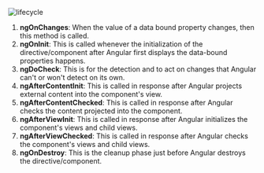 ![lifecycle](https://github.com/sudheerj/angular-interview-questions/raw/master/images/lifecycle.png)

1. **ngOnChanges**: When the value of a data bound property changes, then this method is called.
2. **ngOnInit**: This is called whenever the initialization of the directive/component after Angular first displays the data-bound properties happens.
3. **ngDoCheck**: This is for the detection and to act on changes that Angular can't or won't detect on its own.
4. **ngAfterContentInit**: This is called in response after Angular projects external content into the component's view.
5. **ngAfterContentChecked**: This is called in response after Angular checks the content projected into the component.
6. **ngAfterViewInit**: This is called in response after Angular initializes the component's views and child views.
7. **ngAfterViewChecked**: This is called in response after Angular checks the component's views and child views.
8. **ngOnDestroy**: This is the cleanup phase just before Angular destroys the directive/component.
